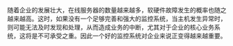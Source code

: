 

随着企业的发展壮大，在线服务器的数量越来越多，软硬件故障发生的概率也随之越来越高。这时，如果没有一个足够完善和强大的监控系统，当主机发生异常时，则可能无法及时发现和处理，从而造成业务的中断，尤其对于企业的核心业务系统，这将是不可承受之重。因此一个好的监控系统对企业来说正变得越来越重要。



